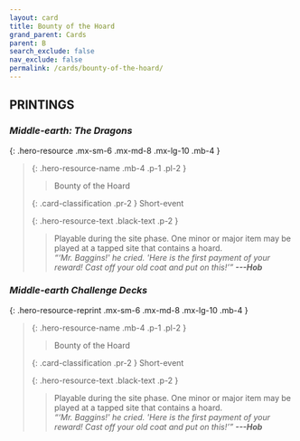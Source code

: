 ```yaml
---
layout: card
title: Bounty of the Hoard
grand_parent: Cards
parent: B
search_exclude: false
nav_exclude: false
permalink: /cards/bounty-of-the-hoard/
---
```


## PRINTINGS


### _Middle-earth: The Dragons_

{: .hero-resource .mx-sm-6 .mx-md-8 .mx-lg-10 .mb-4 }
> {: .hero-resource-name .mb-4 .p-1 .pl-2 }
> > <div class="card-mp"></div>
> > <div class="card-name">Bounty of the Hoard</div>
>
> {: .card-classification .pr-2 }
> Short-event
>
> {: .hero-resource-text .black-text .p-2 }
> > Playable during the site phase. One minor or major item may be played at a tapped site that contains a hoard. <br>_“‘Mr. Baggins!' he cried. 'Here is the first payment of your reward! Cast off your old coat and put on this!’”_ ***---&#65279;Hob*** 
> 

### _Middle-earth Challenge Decks_

{: .hero-resource-reprint .mx-sm-6 .mx-md-8 .mx-lg-10 .mb-4 }
> {: .hero-resource-name .mb-4 .p-1 .pl-2 }
> > <div class="card-mp"></div>
> > <div class="card-name">Bounty of the Hoard</div>
>
> {: .card-classification .pr-2 }
> Short-event
>
> {: .hero-resource-text .black-text .p-2 }
> > Playable during the site phase. One minor or major item may be played at a tapped site that contains a hoard. <br>_“‘Mr. Baggins!' he cried. 'Here is the first payment of your reward! Cast off your old coat and put on this!’”_ ***---&#65279;Hob*** 
> 
